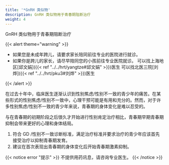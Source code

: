 ```yaml
---
title: '*GnRH 类似物'
description: GnRH 类似物用于青春期阻断治疗
weight: 4
---
```


GnRH 类似物用于青春期阻断治疗

{{< alert theme="warning" >}}

- 如果您是未成年跨儿，请要求家长陪同前往专业的医院进行就诊。
- 如果你是跨儿的家长，请尽早陪同您的小孩前往专业医院就诊。
    可以找上海地区[邱文娟]({{< ref "../../hrt/yangtze#邱文娟" >}})医生
    可以找北医三院[刘烨]({{< ref "../../hrt/pku3#刘烨" >}})医生

{{< /alert >}}

在过去十年中，临床医生逐渐认识到性别焦虑/性别不一致的青少年的痛苦。在某些形式的性别焦虑/性别不一致中，心理干预可能是有用和充分的。然而，对于许多性别焦虑/性别不一致的青少年来说，青春期的身体变化是难以忍受的。

与在青春期的初期阶段之后很久才开始进行性别肯定治疗相比，青春期早期青春期抑制会带来更好的心理和身体结局。

1. 符合 GD /性别不一致诊断标准，满足治疗标准并要求治疗的青少年应该首先接受治疗以抑制青春期发育。
2. 建议在首次表现出青春期的身体变化后开始青春期激素抑制。

{{< notice error "提示" >}}
不提供用药讯息，请咨询专业医生。
{{< /notice >}}
